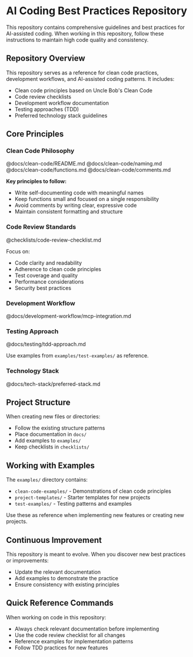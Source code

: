 # AI Coding Best Practices Repository

This repository contains comprehensive guidelines and best practices for AI-assisted coding. When working in this repository, follow these instructions to maintain high code quality and consistency.

## Repository Overview

This repository serves as a reference for clean code practices, development workflows, and AI-assisted coding patterns. It includes:

- Clean code principles based on Uncle Bob's Clean Code
- Code review checklists
- Development workflow documentation
- Testing approaches (TDD)
- Preferred technology stack guidelines

## Core Principles

### Clean Code Philosophy

@docs/clean-code/README.md
@docs/clean-code/naming.md
@docs/clean-code/functions.md
@docs/clean-code/comments.md

**Key principles to follow:**
- Write self-documenting code with meaningful names
- Keep functions small and focused on a single responsibility
- Avoid comments by writing clear, expressive code
- Maintain consistent formatting and structure

### Code Review Standards

@checklists/code-review-checklist.md

Focus on:
- Code clarity and readability
- Adherence to clean code principles
- Test coverage and quality
- Performance considerations
- Security best practices

### Development Workflow

@docs/development-workflow/mcp-integration.md

### Testing Approach

@docs/testing/tdd-approach.md

Use examples from `examples/test-examples/` as reference.

### Technology Stack

@docs/tech-stack/preferred-stack.md

## Project Structure

When creating new files or directories:
- Follow the existing structure patterns
- Place documentation in `docs/`
- Add examples to `examples/`
- Keep checklists in `checklists/`

## Working with Examples

The `examples/` directory contains:
- `clean-code-examples/` - Demonstrations of clean code principles
- `project-templates/` - Starter templates for new projects
- `test-examples/` - Testing patterns and examples

Use these as reference when implementing new features or creating new projects.

## Continuous Improvement

This repository is meant to evolve. When you discover new best practices or improvements:
- Update the relevant documentation
- Add examples to demonstrate the practice
- Ensure consistency with existing principles

## Quick Reference Commands

When working on code in this repository:
- Always check relevant documentation before implementing
- Use the code review checklist for all changes
- Reference examples for implementation patterns
- Follow TDD practices for new features
